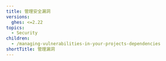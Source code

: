 ```yaml
---
title: 管理安全漏洞
versions:
  ghes: <=2.22
topics:
  - Security
children:
  - /managing-vulnerabilities-in-your-projects-dependencies
shortTitle: 管理漏洞
---
```


<!--See /content/code-security/supply-chain-security for the current version of this article -->
